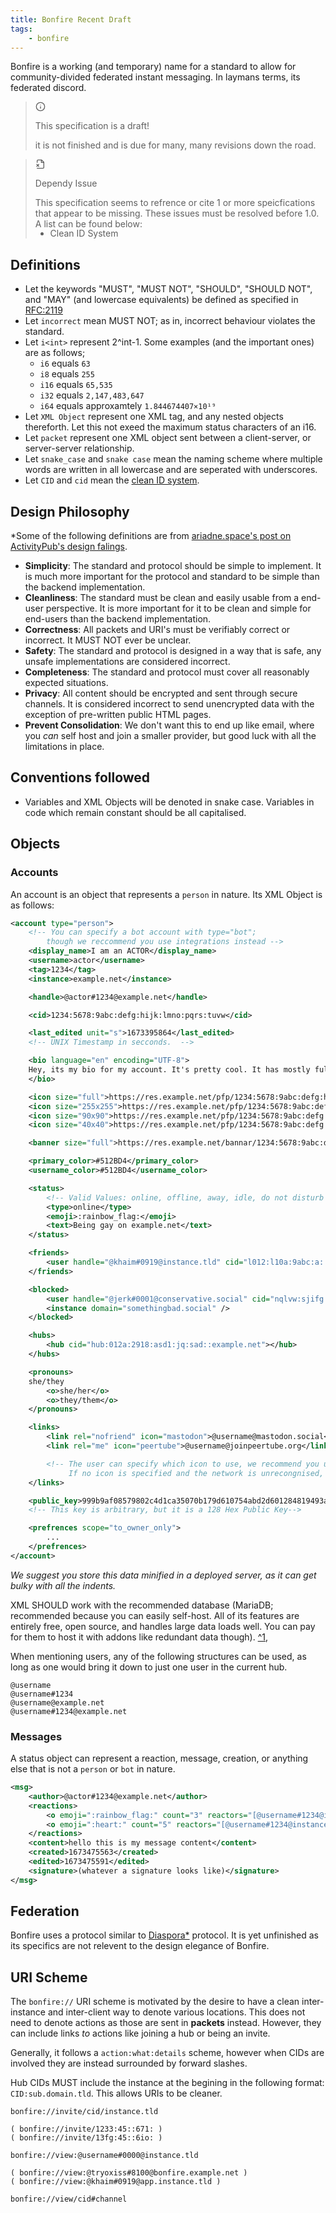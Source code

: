 ```yaml
---
title: Bonfire Recent Draft
tags: 
    - bonfire
---
```


Bonfire is a working (and temporary) name for a standard to allow for community-divided federated instant messaging. In laymans terms, its federated discord. 

<blockquote class="callout callout--info">
    <!-- <svg src="/_shared-content/lucide/alert-triangle.svg" color="red"></svg> -->
    <div class="callout__header">
        <svg xmlns="http://www.w3.org/2000/svg" width="16" height="16" viewBox="0 0 24 24" fill="none" stroke="currentColor" stroke-width="2" stroke-linecap="round" stroke-linejoin="round" class="lucide-info"><circle cx="12" cy="12" r="10"></circle><line x1="12" y1="16" x2="12" y2="12"></line><line x1="12" y1="8" x2="12.01" y2="8"></line></svg>
        <p>This specification is a draft!</p>
    </div>
    <p>it is not finished and is due for many, many revisions down the road. </p>
</blockquote>

<blockquote class="callout callout--warning">
    <!-- <svg src="/_shared-content/lucide/alert-triangle.svg" color="red"></svg> -->
    <div class="callout__header">
        <svg xmlns="http://www.w3.org/2000/svg" width="16" height="16" viewBox="0 0 24 24" fill="none" stroke="currentColor" stroke-width="2" stroke-linecap="round" stroke-linejoin="round"><path d="M4 22h14a2 2 0 0 0 2-2V7.5L14.5 2H6a2 2 0 0 0-2 2v4"></path><path d="M14 2v6h6"></path><path d="m3 12.5 5 5"></path><path d="m8 12.5-5 5"></path></svg>
        <p>Dependy Issue</p>
    </div>
    <p>This specification seems to refrence or cite 1 or more speicfications that appear to be missing. These issues must be resolved before 1.0. A list can be found below: </p>
    <ul style="margin-top: -1rem;">
        <li>Clean ID System</li>
    </ul>
</blockquote>

## Definitions

- Let the keywords "MUST", "MUST NOT", "SHOULD", "SHOULD NOT", and "MAY" (and lowercase equivalents) be defined as specified in [RFC:2119](https://www.rfc-editor.org/rfc/rfc2119)
- Let `incorrect` mean MUST NOT; as in, incorrect behaviour violates the standard.
- Let `i<int>` represent 2^int-1. Some examples (and the important ones) are as follows;
    - `i6` equals `63`
    - `i8` equals `255`
    - `i16` equals `65,535`
    - `i32` equals `2,147,483,647`
    - `i64` equals approxamtely `1.844674407×10¹⁹`
- Let `XML Object` represent one XML tag, and any nested objects thereforth. Let this not exeed the maximum status characters of an i16. 
- Let `packet` represent one XML object sent between a client-server, or server-server relationship. 
- Let `snake_case` and `snake case` mean the naming scheme where multiple words are written in all lowercase and are seperated with underscores.
- Let `CID` and `cid` mean the [clean ID system](/specs/cid/recent/).

## Design Philosophy 

*Some of the following definitions are from [ariadne.space's post on ActivityPub's design falings](https://ariadne.space/2019/01/07/activitypub-the-worse-is-better-approach-to-federated-social-networking/).

- **Simplicity**: The standard and protocol should be simple to implement. It is much more important for the protocol and standard to be simple than the backend implementation. 
- **Cleanliness**: The standard must be clean and easily usable from a end-user perspective. It is more important for it to be clean and simple for end-users than the backend implementation. 
- **Correctness**: All packets and URI's must be verifiably correct or incorrect. It MUST NOT ever be unclear. 
- **Safety**: The standard and protocol is designed in a way that is safe, any unsafe implementations are considered incorrect. 
- **Completeness**: The standard and protocol must cover all reasonably expected situations. 
- **Privacy**: All content should be encrypted and sent through secure channels. It is considered incorrect to send unencrypted data with the exception of pre-written public HTML pages. 
- **Prevent Consolidation**: We don't want this to end up like email, where you *can* self host and join a smaller provider, but good luck with all the limitations in place.

## Conventions followed

- Variables and XML Objects will be denoted in snake case. Variables in code which remain constant should be all capitalised. 

## Objects

### Accounts

An account is an object that represents a `person` in nature. Its XML Object is as follows: 

```xml
<account type="person">
    <!-- You can specify a bot account with type="bot"; 
        though we reccommend you use integrations instead -->
    <display_name>I am an ACTOR</display_name>
    <username>actor</username>
    <tag>1234</tag>
    <instance>example.net</instance>

    <handle>@actor#1234@example.net</handle>

    <cid>1234:5678:9abc:defg:hijk:lmno:pqrs:tuvw</cid>

    <last_edited unit="s">1673395864</last_edited>
    <!-- UNIX Timestamp in secconds.  -->

    <bio language="en" encoding="UTF-8">
    Hey, its my bio for my account. It's pretty cool. It has mostly full **markdown** and :emoji: support!
    </bio>

    <icon size="full">https://res.example.net/pfp/1234:5678:9abc:defg:hijk:lmno:pqrs:tuvw:0001.png</icon>
    <icon size="255x255">https://res.example.net/pfp/1234:5678:9abc:defg:hijk:lmno:pqrs:tuvw:0001@255px.png</icon>
    <icon size="90x90">https://res.example.net/pfp/1234:5678:9abc:defg:hijk:lmno:pqrs:tuvw:0001@90px.png</icon>
    <icon size="40x40">https://res.example.net/pfp/1234:5678:9abc:defg:hijk:lmno:pqrs:tuvw:0001@40px.png</icon>

    <banner size="full">https://res.example.net/bannar/1234:5678:9abc:defg:hijk:lmno:pqrs:tuvw:0001.png</banner>

    <primary_color>#512BD4</primary_color>
    <username_color>#512BD4</username_color>

    <status>
        <!-- Valid Values: online, offline, away, idle, do not disturb -->
        <type>online</type>
        <emoji>:rainbow_flag:</emoji>
        <text>Being gay on example.net</text>
    </status>

    <friends>
        <user handle="@khaim#0919@instance.tld" cid="l012:l10a:9abc:a::nl:pqrs:92" nickname="Khaim :heart:" />
    </friends>

    <blocked>
        <user handle="@jerk#0001@conservative.social" cid="nqlvw:sjifg:yo7h:zh9p:dhya:fg9vwc:q553:fg71c" />
        <instance domain="somethingbad.social" />
    </blocked>

    <hubs>
        <hub cid="hub:012a:2918:asd1:jq:sad::example.net"></hub>
    </hubs>

    <pronouns>
    she/they
        <o>she/her</o>
        <o>they/them</o>
    </pronouns>

    <links>
        <link rel="nofriend" icon="mastodon">@username@mastodon.social</link> <!-- UNVERIFIED accounts. They get verified by linking to thier bonfire account publicly onthe linked account.-->
        <link rel="me" icon="peertube">@username@joinpeertube.org</link> <!-- This is VERIFIED because it has rel="me" -->

        <!-- The user can specify which icon to use, we recommend you use https://simpleicons.org for the icons.
             If no icon is specified and the network is unrecongnised, use the favicon instead -->
    </links>

    <public_key>999b9af08579802c4d1ca35070b179d610754abd2d601284819493a55e9ce760e1bc9b8adc6f9592311546f88f43237c65577ca7db95919945e63bfbb241b7b6</public_key>
    <!-- This key is arbitrary, but it is a 128 Hex Public Key-->

    <prefrences scope="to_owner_only">
        ...
    </prefrences>
</account>
```
*We suggest you store this data minified in a deployed server, as it can get bulky with all the indents.*

XML SHOULD work with the recommended database (MariaDB; recommended because you can easily self-host. All of its features are entirely free, open source, and handles large data loads well. You can pay for them to host it with addons like redundant data though). [^1](https://mariadb.com/kb/en/what-data-type-should-i-use-to-store-xml-natively-in-the-database/), 

When mentioning users, any of the following structures can be used, as long as one would bring it down to just one user in the current hub. 

```plaintext
@username
@username#1234
@username@example.net
@username#1234@example.net
```

### Messages

A status object can represent a reaction, message, creation, or anything else that is not a `person` or `bot` in nature.

```xml
<msg>
    <author>@actor#1234@example.net</author>
    <reactions>
        <o emoji=":rainbow_flag:" count="3" reactors="[@username#1234@instance.tld, @othername#0919@instance.tld, @actor#8008@example.net]"/>
        <o emoji=":heart:" count="5" reactors="[@username#1234@instance.tld, @othername#0919@instance.tld, @actor#8008@example.net], @purr#8888@kitties.social, @neko#1111, @kitties.social"/>
    </reactions>
    <content>hello this is my message content</content>
    <created>1673475563</created>
    <edited>1673475591</edited>
    <signature>(whatever a signature looks like)</signature>
</msg>
```

## Federation 

Bonfire uses a protocol similar to [Diaspora*](https://diaspora.github.io/diaspora_federation/federation/magicsig.html) protocol. It is yet unfinished as its specifics are not relevent to the design elegance of Bonfire. 

## URI Scheme

The `bonfire://` URI scheme is motivated by the desire to have a clean inter-instance and inter-client way to denote various locations. This does not need to denote actions as those are sent in __packets__ instead. However, they can include links *to* actions like joining a hub or being an invite. 

Generally, it follows a `action:what:details` scheme, however when CIDs are involved they are instead surrounded by forward slashes. 

Hub CIDs MUST include the instance at the begining in the following format: `CID:sub.domain.tld`. This allows URIs to be cleaner. 

```
bonfire://invite/cid/instance.tld

( bonfire://invite/1233:45::671: )
( bonfire://invite/13fg:45::6io: )

bonfire://view:@username#0000@instance.tld

( bonfire://view:@tryoxiss#8100@bonfire.example.net )
( bonfire://view:@khaim#0919@app.instance.tld )

bonfire://view/cid#channel
```
